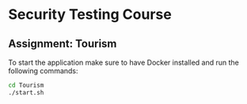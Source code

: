 # Security Testing Course

## Assignment: Tourism

To start the application make sure to have Docker installed and run the following
commands:

```bash
cd Tourism
./start.sh
```
